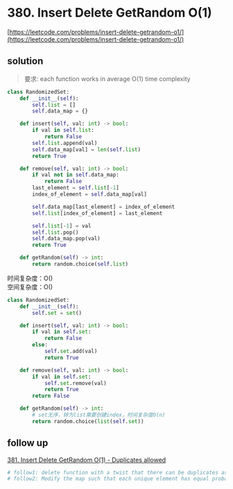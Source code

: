 # 380. Insert Delete GetRandom O(1)

[https://leetcode.com/problems/insert-delete-getrandom-o1/](https://leetcode.com/problems/insert-delete-getrandom-o1/)

## solution

> 要求: each function works in average O(1) time complexity

```python
class RandomizedSet:
    def __init__(self):
        self.list = []
        self.data_map = {}

    def insert(self, val: int) -> bool:
        if val in self.list:
            return False
        self.list.append(val)
        self.data_map[val] = len(self.list)
        return True

    def remove(self, val: int) -> bool:
        if val not in self.data_map:
            return False
        last_element = self.list[-1]
        index_of_element = self.data_map[val]

        self.data_map[last_element] = index_of_element
        self.list[index_of_element] = last_element

        self.list[-1] = val
        self.list.pop()
        self.data_map.pop(val)
        return True

    def getRandom(self) -> int:
        return random.choice(self.list)
```

时间复杂度：O() <br>
空间复杂度：O()

```python
class RandomizedSet:
    def __init__(self):
        self.set = set()

    def insert(self, val: int) -> bool:
        if val in self.set:
            return False
        else:
            self.set.add(val)
            return True

    def remove(self, val: int) -> bool:
        if val in self.set:
            self.set.remove(val)
            return True
        return False

    def getRandom(self) -> int:
        # set无序，转为list需要创建index，时间复杂度O(n)
        return random.choice(list(self.set))
```

## follow up

[381. Insert Delete GetRandom O(1) - Duplicates allowed](https://leetcode.com/problems/insert-delete-getrandom-o1-duplicates-allowed/description/)

```python
# follow1: delete function with a twist that there can be duplicates as well
# follow2: Modify the map such that each unique element has equal probability of being returned. Ex: If values in map are [5,5,6,5,5] both 5 and 6 have 50% probability of being returned.

```
